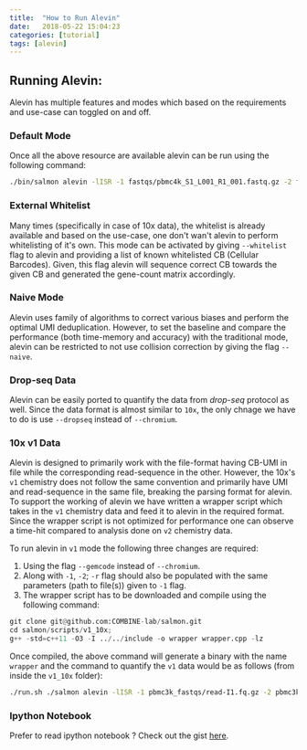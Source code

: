 ```yaml
---
title:  "How to Run Alevin"
date:   2018-05-22 15:04:23
categories: [tutorial]
tags: [alevin]
---
```

## Running Alevin:

Alevin has multiple features and modes which based on the requirements and use-case can toggled on and off.

### Default Mode
Once all the above resource are available alevin can be run using the following command:

```bash
./bin/salmon alevin -lISR -1 fastqs/pbmc4k_S1_L001_R1_001.fastq.gz -2 fastqs/pbmc4k_S1_L001_R2_001.fastq.gz --chromium -i index -p 8 -o alevin_output --tgMap txp2gene.tsv
```

### External Whitelist 
Many times (specifically in case of 10x data), the whitelist is already available and based on the use-case, one don't wan't alevin to perform whitelisting of it's own. This mode can be activated by giving `--whitelist` flag to alevin and providing a list of known whitelisted CB (Cellular Barcodes). Given, this flag alevin will sequence correct CB towards the given CB and generated the gene-count matrix accordingly.


### Naive Mode
Alevin uses family of algorithms to correct various biases and perform the optimal UMI deduplication. However, to set the baseline and compare the performance (both time-memory and accuracy) with the traditional mode, alevin can be restricted to not use collision correction by giving the flag `--naive`.

### Drop-seq Data
Alevin can be easily ported to quantify the data from *drop-seq* protocol as well. Since the data format is almost similar to `10x`, the only chnage we have to do is use `--dropseq` instead of `--chromium`.

### 10x v1 Data
Alevin is designed to primarily work with the file-format having CB-UMI in file while the corresponding read-sequence in the other. However, the 10x's `v1` chemistry does not follow the same convention and primarily have UMI and read-sequence in the same file, breaking the parsing format for alevin. To support the working of alevin we have written a wrapper script which takes in the `v1` chemistry data and feed it to alevin in the required format. Since the wrapper script is not optimized for performance one can observe a time-hit compared to analysis done on `v2` chemistry data.

To run alevin in `v1` mode the following three changes are required:

1. Using the flag `--gemcode` instead of `--chromium`.
2. Along with `-1`, `-2`; `-r` flag should also be populated with the same parameters (path to file(s)) given to `-1` flag.
3. The wrapper script has to be downloaded and compile using the following command:

```python
git clone git@github.com:COMBINE-lab/salmon.git
cd salmon/scripts/v1_10x;
g++ -std=c++11 -O3 -I ../../include -o wrapper wrapper.cpp -lz
```

Once compiled, the above command will generate a binary with the name `wrapper` and the command to quantify the `v1` data would be as follows (from inside the `v1_10x` folder):

```bash
./run.sh ./salmon alevin -lISR -1 pbmc3k_fastqs/read-I1.fq.gz -2 pbmc3k_fastqs/read-RA.fq.gz -r pbmc3k_fastqs/read-I1.fq.gz --gemcode -i index -p 8 -o alevin_output --tgMap txp2gene.tsv
```

### Ipython Notebook
Prefer to read ipython notebook ?
Check out the gist [here](https://gist.github.com/k3yavi/c501705ed2d29b12b0d10cf78b3ed001).
